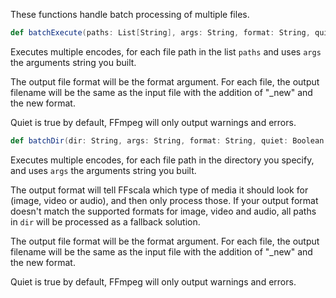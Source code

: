 These functions handle batch processing of multiple files.

```scala
def batchExecute(paths: List[String], args: String, format: String, quiet: Boolean = true)
```
Executes multiple encodes, for each file path in the list ```paths``` and uses ```args``` the arguments string you built.


The output file format will be the format argument. For each file, the output filename will be the same as the input file with the addition of "_new" and the new format.

Quiet is true by default, FFmpeg will only output warnings and errors.

```scala
def batchDir(dir: String, args: String, format: String, quiet: Boolean = true)
```
Executes multiple encodes, for each file path in the directory you specify, and uses ```args``` the arguments string you built.

The output format will tell FFscala which type of media it should look for (image, video or audio), and then only process those. If your output format doesn't match the supported formats for image, video and audio, all paths in ```dir``` will be processed as a fallback solution.

The output file format will be the format argument. For each file, the output filename will be the same as the input file with the addition of "_new" and the new format.

Quiet is true by default, FFmpeg will only output warnings and errors.


